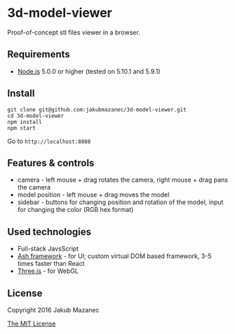 3d-model-viewer
===============

Proof-of-concept stl files viewer in a browser.


## Requirements

- [Node.js](https://nodejs.org) 5.0.0 or higher (tested on 5.10.1 and 5.9.1)


## Install

```
git clone git@github.com:jakubmazanec/3d-model-viewer.git
cd 3d-model-viewer
npm install
npm start
```
Go to ```http://localhost:8008```


## Features & controls

- camera - left mouse + drag rotates the camera, right mouse + drag pans the camera
- model position - left mouse + drag moves the model
- sidebar - buttons for changing position and rotation of the model, input for changing the color (RGB hex format)


## Used technologies

- Full-stack JavsScript
- [Ash framework](https://github.com/Datanautika/ash) - for UI; custom virtual DOM based framework, 3-5 times faster than React
- [Three.js](http://threejs.org) - for WebGL


## License

Copyright 2016 Jakub Mazanec

[The MIT License](./LICENSE)
